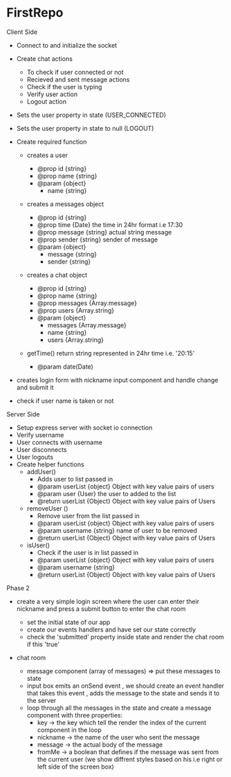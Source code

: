 # FirstRepo

Client Side 
 - Connect to and initialize the socket
 - Create chat actions 
   - To check if user connected or not
   - Recieved and sent message actions
   - Check if the user is typing
   - Verify user action  
   - Logout action

 - Sets the user property in state (USER_CONNECTED)
 - Sets the user property in state to null (LOGOUT)
 - Create required function
   - creates a user
      - @prop id {string}
      - @prop name {string}
      - @param {object}
        - name {string}

   - creates a messages object 
      - @prop id {string}
      - @prop time {Date} the time in 24hr format i.e 17:30
      - @prop message {string} actual string message
      - @prop sender {string} sender of message
      - @param {object} 
          - message {string}
          - sender {string}

   - creates a chat object 
      - @prop id {string}
      - @prop name {string}
      - @prop messages {Array.message}
      - @prop users {Array.string}
      - @param {object}
          - messages {Array.message}
          - name {string}
          - users {Array.string}
   - getTime() return string represented in 24hr time i.e. '20:15'
      - @param date(Date)
      
 - creates login form with nickname input component and handle change and submit it
 - check if user name is taken or not 

 Server Side
  - Setup express server with socket io connection
  - Verify username
  - User connects with username
  - User disconnects
  - User logouts
  - Create helper functions
     - addUser() 
       - Adds user to list passed in 
       - @param userList {object} Object with key value pairs of users
       - @param user {User} the user to added to the list
       - @return userList {Object} Object with key value pairs of Users 
     - removeUser ()
       - Remove user from the list passed in
       - @param userList {object} Object with key value pairs of users
       - @param username {string} name of user to be removed
       - @return userList {Object} Object with key value pairs of Users 
     - isUser()
       - Check if the user is in list passed in 
       - @param userList {object} Object with key value pairs of users 
       - @param username {string}
       - @return userList {Object} Object with key value pairs of Users


Phase 2
 - create a very simple login screen where the user can enter their nickname and press a submit button to enter the chat room 
    - set the initial state of our app
    - create our events handlers and have set our state correctly
    - check the 'submitted' property inside state and render the chat room if this 'true'

 - chat room 
   - message component (array of messages) => put these messages to state
   - input box emits an onSend event , we should create an event handler that takes this event , adds the message to the state and sends it to the server
   - loop through all the messages in the state and create a message component with three properties:
     - key -> the key which tell the render the index of the current component in the loop
     - nickname -> the name of the user who sent the message
     - message -> the actual body of the message
     - fromMe -> a boolean that defines if the message was sent from the current user (we show diffrent styles based on his i.e right or left side of the screen box) 